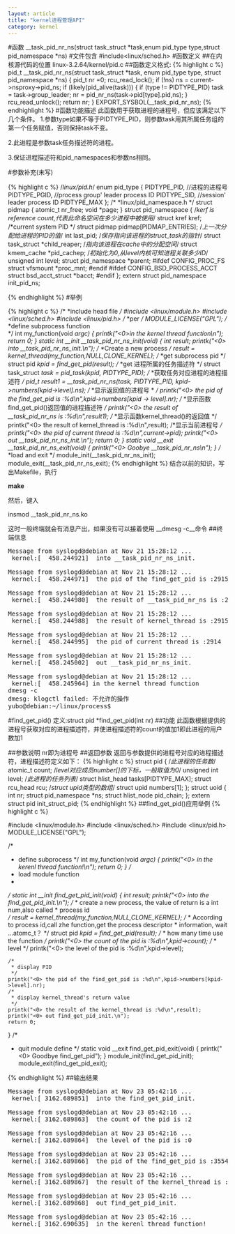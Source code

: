 ```yaml
---
layout: article
title: "kernel进程管理API"
category: kernel 
---
```

#函数
__task_pid_nr_ns(struct task_struct \*task,enum pid_type type,struct pid_namespace *ns)
#文件包含
\#include<linux/sched.h>
#函数定义
##在内核源代码的位置 linux-3.2.64/kernel/pid.c
##函数定义格式:
{% highlight c %}
pid_t __task_pid_nr_ns(struct task_struct *task, enum pid_type type,
		struct pid_namespace *ns)
{
	pid_t nr =0;
	rcu_read_lock();
	if (!ns)
		ns = current->nsproxy->pid_ns;
	if (likely(pid_alive(task))) {
		if (type != PIDTYPE_PID)
			task = task->group_leader;
		nr = pid_nr_ns(task->pid[type].pid,ns);
	}
	rcu_read_unlock();
	return nr;
}
EXPORT_SYSBOL(__task_pid_nr_ns);
{% endhighlight %}
#函数功能描述
此函数用于获取进程的进程号，但应该满足以下几个条件。
1.参数type如果不等于PIDTYPE_PID，则参数task用其所属任务组的第一个任务赋值，否则保持task不变。

2.此进程是参数task任务描述符的进程。

3.保证进程描述符和pid_namespaces和参数ns相同。

#参数补充(未写)

{% highlight c %}
/*linux/pid.h*/
enum pid_type
{
	PIDTYPE_PID, //进程的进程号
	PIDTYPE_PGID, //process group' leader process ID
	PIDTYPE_SID,  //session' leader process ID
	PIDTYPE_MAX
};
/*
 *linux/pid_namespace.h
 */
struct pidmap {
	atomic_t nr_free;
	void *page;
}
struct pid_namespace {
	/*kerf is reference count,代表此命名空间在多少进程中被使用*/
	struct kref kref;
	/*current system PID */
	struct pidmap pidmap[PIDMAP_ENTRIES];
	/*上一次分配给进程的PID的值*/
	int last_pid;
	/*保存指向该进程的struct_task的指针*/
	struct task_struct *child_reaper;
	/*指向该进程在cache中的分配空间*/
	struct kmem_cache *pid_cachep;
	/*初始化为0,从level内核可知进程关联多少ID*/
	unsigned int level;
	struct pid_namespace *parent;
#ifdef CONFIG_PROC_FS
	struct vfsmount *proc_mnt;
#endif
#ifdef CONFIG_BSD_PROCESS_ACCT
	struct bsd_acct_struct *bacct;
#endif
};
extern struct pid_namespace init_pid_ns;

{% endhighlight %}
#举例


{% highlight c %}
/*
 *include head file
 */
#include <linux/module.h>
#include <linux/sched.h>
#include <linux/pid.h>
/*
 *per 
 */
MODULE_LICENSE("GPL");
/*
 *define subprocess function  
 */
int my_function(void *argc)
{
	printk("<0>in the kernel thread function\n");
	return 0;
}
static int __init __task_pid_nr_ns_init(void)
{
	int result;
	printk("<0> into __task_pid_nr_ns_init.\n");
	/*
	 *Create a new process
	 */
	result = kernel_thread(my_function,NULL,CLONE_KERNEL);
	/*
	 *get subprocess pid
	 */
	struct pid *kpid = find_get_pid(result);
	/*
	 *get 进程所属的任务描述符
	 */
	struct task_struct *task = pid_task(kpid, PIDTYPE_PID);
	/*
	 *获取任务对应进程的进程描述符
	 */
	pid_t result1 = __task_pid_nr_ns(task, PIDTYPE_PID, kpid->numbers[kpid->level].ns);
	/*
	 *显示返回值的进程号
	 *
	 */
	printk("<0> the pid of the find_get_pid is :%d\n",kpid->numbers[kpid -> level].nr);
	/*
	 *显示函数find_get_pid()返回值的进程描述符
	 */
	printk("<0> the result of __task_pid_nr_ns is :%d\n",result1);
	/*
	*显示函数kernel_thread()的返回值
	*/
	printk("<0> the result of kernel_thread is :%d\n",result);
	/*显示当前进程号
	   */
	printk("<0> the pid of current thread is :%d\n",current->pid);
	printk("<0> out __task_pid_nr_ns_init.\n");
	return 0;
}
static void __exit __task_pid_nr_ns_exit(void)
{
	printk("<0> Goobye __task_pid_nr_ns\n");
}
/*
 *load and exit
 */
module_init(__task_pid_nr_ns_init);
module_exit(__task_pid_nr_ns_exit);
{% endhighlight %}
结合以前的知识，写出Makefile，执行

__make__

然后，键入 

insmod __task_pid_nr_ns.ko
	   
这时一般终端就会有消息产出，如果没有可以接着使用 __dmesg -c__命令
##终端信息
<pre>
Message from syslogd@debian at Nov 21 15:28:12 ...
 kernel:[  458.244921]  into __task_pid_nr_ns_init.

Message from syslogd@debian at Nov 21 15:28:12 ...
 kernel:[  458.244971]  the pid of the find_get_pid is :2915

Message from syslogd@debian at Nov 21 15:28:12 ...
 kernel:[  458.244980]  the result of __task_pid_nr_ns is :2915

Message from syslogd@debian at Nov 21 15:28:12 ...
 kernel:[  458.244988]  the result of kernel_thread is :2915

Message from syslogd@debian at Nov 21 15:28:12 ...
 kernel:[  458.244995]  the pid of current thread is :2914

Message from syslogd@debian at Nov 21 15:28:12 ...
 kernel:[  458.245002]  out __task_pid_nr_ns_init.

Message from syslogd@debian at Nov 21 15:28:12 ...
 kernel:[  458.245964] in the kernel thread function
dmesg -c
dmesg: klogctl failed: 不允许的操作
yubo@debian:~/linux/process$ 
</pre>
#find_get_pid()
定义:struct pid *find_get_pid(int nr)
##功能
此函数根据提供的进程号获取对应的进程描述符，并使进程描述符的count的值加1即此进程的用户数加1

##参数说明
nr即为进程号
##返回参数
返回与参数提供的进程号对应的进程描述符，进程描述符定义如下：
{% highlight c %}
struct pid {
	/*此进程的任务数*/
	atomic_t count;
	/*level对应成员number[]的下标，一般取值为0*/
	unsigned int level;
	/*此进程的任务列表*/
	struct hlist_head tasks[PIDTYPE_MAX];
	struct rcu_head rcu;
	/*struct upid类型的数组*/
	struct upid numbers[1];
};
struct uoid {
	int nr;
	struct pid_namespace *ns;
	struct hlist_node pid_chain;
};
extern struct pid init_struct_pid;
{% endhighlight %}
##find_get_pid()应用举例
{% highlight c %}

#include <linux/module.h>
#include <linux/sched.h>
#include <linux/pid.h>
MODULE_LICENSE("GPL");

/*
 * define subprocess
 */
int my_function(void *argc)
{
	printk("<0> in the kerenl thread function!\n");
	return 0;
}
/*
 * load module function
 *
 */
static int __init find_get_pid_init(void)
{
	int result;
	printk("<0> into the find_get_pid_init.\n");
	/*
	 * create a new process, the value of return is a int num,also called 
	 * process id  
	 */
	result = kernel_thread(my_function,NULL,CLONE_KERNEL);
	/*
	 * According to process id,call zhe function,get the process descriptor
	 * information, wait ...atomc_t？
	 */
	struct pid *kpid = find_get_pid(result);
	/*
	 * how many time use the function
	 */
	printk("<0> the count of the pid is :%d\n",kpid->count);
	/*
	 * level
	 */
	printk("<0> the level of the pid is :%d\n",kpid->level);

	/*
	 * display PID
	 */
	printk("<0> the pid of the find_get_pid is :%d\n",kpid->numbers[kpid->level].nr);
	/*
	 * display kernel_thread's return value
	 */
	printk("<0> the result of the kernel_thread is :%d\n",result);
	printk("<0> out find_get_pid_init.\n");
	return 0;	
}
/*
 * quit module define
 */
static void __exit find_get_pid_exit(void)
{
	printk("<0> Goodbye find_get_pid");
}
module_init(find_get_pid_init);
module_exit(find_get_pid_exit);

{% endhighlight %}
##输出结果
<pre>
Message from syslogd@debian at Nov 23 05:42:16 ...
 kernel:[ 3162.689851]  into the find_get_pid_init.

Message from syslogd@debian at Nov 23 05:42:16 ...
 kernel:[ 3162.689863]  the count of the pid is :2

Message from syslogd@debian at Nov 23 05:42:16 ...
 kernel:[ 3162.689864]  the level of the pid is :0

Message from syslogd@debian at Nov 23 05:42:16 ...
 kernel:[ 3162.689866]  the pid of the find_get_pid is :3554

Message from syslogd@debian at Nov 23 05:42:16 ...
 kernel:[ 3162.689867]  the result of the kernel_thread is :3554

Message from syslogd@debian at Nov 23 05:42:16 ...
 kernel:[ 3162.689868]  out find_get_pid_init.

Message from syslogd@debian at Nov 23 05:42:16 ...
 kernel:[ 3162.690635]  in the kerenl thread function!
</pre>
